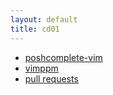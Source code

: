 ```yaml
---
layout: default
title: cd01
---
```


* [poshcomplete-vim](https://github.com/cd01/poshcomplete-vim)
* [vimppm](https://github.com/cd01/vimppm)
* [pull requests](https://github.com/pulls?q=is:pr+is:closed+author:cd01+-user:cd01+-repo:hirocaster/wdpress69+-repo:supermomonga/awesome-yamada)

